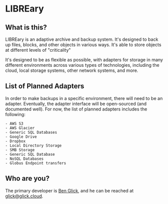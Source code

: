 # LIBREary

## What is this?

LIBREary is an adaptive archive and backup system. It's designed to back up files, blocks, and other objects in various ways. It's able to store objects at different levels of "criticality"

It's designed to be as flexible as possible, with adapters for storage in many different environments across various types of technologies, including the cloud, local storage systems, other network systems, and more.

## List of Planned Adapters

In order to make backups in a specific environment, there will need to be an adapter. Eventually, the adapter interface will be open-sourced (and documented well). For now, the list of planned adapters includes the following:

	- AWS S3
	- AWS Glacier
	- Generic SQL Databases
	- Google Drive
	- Dropbox
	- Local Directory Storage
	- SMB Storage
	- Generic SQL Database
	- NoSQL Databases
	- Globus Endpoint transfers

## Who are you?

The primary developer is [Ben Glick](https://glick.cloud), and he can be reached at <glick@glick.cloud>.


